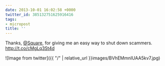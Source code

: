 ```yaml
---
date: 2013-10-01 16:02:58 +0000
twitter_id: 385132751625916416
tags:
- micropost
title: ''
---
```


Thanks, [@Square](https://twitter.com/Square), for giving me an easy way to shut down scammers. http://t.co/cMgLq3St4d

![Image from twitter]({{ "/" | relative_url  }}images/BVhEMmnIUAA5kv7.jpg)
